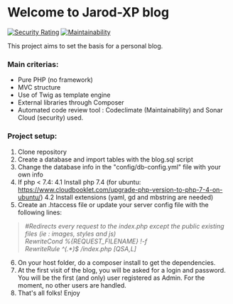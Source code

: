 # Welcome to Jarod-XP blog
[![Security Rating](https://sonarcloud.io/api/project_badges/measure?project=JarodXP_blog-micro-framework&metric=security_rating)](https://sonarcloud.io/dashboard?id=JarodXP_blog-micro-framework) [![Maintainability](https://api.codeclimate.com/v1/badges/cffc3a45e6238af8ffa4/maintainability)](https://codeclimate.com/github/JarodXP/blog-micro-framework/maintainability)

This project aims to set the basis for a personal blog.

### Main criterias:
- Pure PHP (no framework)
- MVC structure
- Use of Twig as template engine
- External libraries through Composer
- Automated code review tool : Codeclimate (Maintainability) and Sonar Cloud (security) used.

### Project setup:
1. Clone repository
2. Create a database and import tables with the blog.sql script
3. Change the database info in the "config/db-config.yml" file with your own info
4. If php < 7.4:
4.1 Install php 7.4 (for ubuntu: https://www.cloudbooklet.com/upgrade-php-version-to-php-7-4-on-ubuntu/)
4.2 Install extensions (yaml, gd and mbstring are needed)
5. Create an .htaccess file or update your server config file with the following lines:

<blockquote><span style="font-style: italic">
#Redirects every request to the index.php except the public existing files (ie : images, styles and js)<br>
RewriteCond %{REQUEST_FILENAME} !-f<br>
RewriteRule ^(.*)$ /index.php [QSA,L]</span>
</blockquote>

6. On your host folder, do a composer install to get the dependencies.
7. At the first visit of the blog, you will be asked for a login and password.
You will be the first (and only) user registered as Admin.
For the moment, no other users are handled.
8. That's all folks! Enjoy


